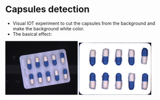 Capsules detection
==
* Visual IOT experiment to cut the capsules from the background and make the background white color.
* The basical effect:<br>
<img src="./data/1.png" width=45%>
<img src="./results/1-5.png" width=45%>